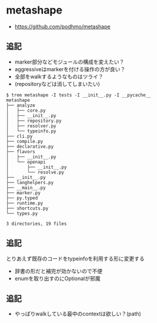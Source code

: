 # metashape

- https://github.com/podhmo/metashape

## 追記

- marker部分などモジュールの構成を変えたい？
- aggressiveはmarkerを付ける操作の方が良い？
- 全部をwalkするようなものはツライ？
- (repositoryなどは消してしまいたい)

```console
$ tree metashape -I tests -I __init__.py -I __pycache__
metashape
├── analyze
│   ├── core.py
│   ├── __init__.py
│   ├── repository.py
│   ├── resolver.py
│   └── typeinfo.py
├── cli.py
├── compile.py
├── declarative.py
├── flavors
│   ├── __init__.py
│   └── openapi
│       ├── __init__.py
│       └── resolve.py
├── __init__.py
├── langhelpers.py
├── __main__.py
├── marker.py
├── py.typed
├── runtime.py
├── shortcuts.py
└── types.py

3 directories, 19 files
```

## 追記

とりあえず既存のコードをtypeinfoを利用する形に変更する

- 辞書の形だと補完が効かないので不便
- enumを取り出すのにOptionalが邪魔

## 追記

- やっぱりwalkしている最中のcontextは欲しい？(path)
